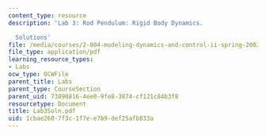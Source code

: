 ```yaml
---
content_type: resource
description: 'Lab 3: Rod Pendulum: Rigid Body Dynamics.

  Solutions'
file: /media/courses/2-004-modeling-dynamics-and-control-ii-spring-2003/1cbae2607f3c1f7ee7b9def25afb833a_Lab3Soln.pdf
file_type: application/pdf
learning_resource_types:
- Labs
ocw_type: OCWFile
parent_title: Labs
parent_type: CourseSection
parent_uid: 73890816-4ee0-9fe8-3874-cf121c84b3f8
resourcetype: Document
title: Lab3Soln.pdf
uid: 1cbae260-7f3c-1f7e-e7b9-def25afb833a
---
```

